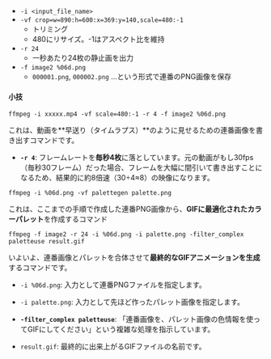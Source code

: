 
- `-i <input_file_name>`
- `-vf crop=w=890:h=600:x=369:y=140,scale=480:-1`
	- トリミング
	- 480にリサイズ。-1はアスペクト比を維持
- `-r 24`
	- 一秒あたり24枚の静止画を出力
- `-f image2 %06d.png`
	- `000001.png`, `000002.png` ...という形式で連番のPNG画像を保存

#### 小技
```
ffmpeg -i xxxxx.mp4 -vf scale=480:-1 -r 4 -f image2 %06d.png
```

これは、動画を**早送り（タイムラプス）**のように見せるための連番画像を書き出すコマンドです。

- **`-r 4`**: フレームレートを**毎秒4枚**に落としています。元の動画がもし30fps（毎秒30フレーム）だった場合、フレームを大幅に間引いて書き出すことになるため、結果的に約8倍速（30÷4≈8）の映像になります。

```
ffmpeg -i %06d.png -vf palettegen palette.png
```

これは、ここまでの手順で作成した連番PNG画像から、**GIFに最適化されたカラーパレット**を作成するコマンド

```
ffmpeg -f image2 -r 24 -i %06d.png -i palette.png -filter_complex paletteuse result.gif
```

いよいよ、連番画像とパレットを合体させて**最終的なGIFアニメーションを生成**するコマンドです。

- `-i %06d.png`: 入力として連番PNGファイルを指定します。
    
- `-i palette.png`: 入力として先ほど作ったパレット画像を指定します。
    
- **`-filter_complex paletteuse`**: 「連番画像を、パレット画像の色情報を使ってGIFにしてください」という複雑な処理を指示しています。
    
- `result.gif`: 最終的に出来上がるGIFファイルの名前です。